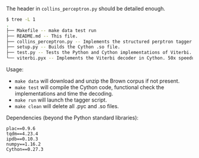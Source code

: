 The header in `collins_perceptron.py` should be detailed enough.

```bash
$ tree -L 1
.
├── Makefile -- make data test run
├── README.md -- This file.
├── collins_perceptron.py -- Implements the structured perptron tagger.
├── setup.py -- Builds the Cython .so file.
├── test.py -- Tests the Python and Cython implementations of Viterbi.
└── viterbi.pyx -- Implements the Viterbi decoder in Cython. 50x speedup.
```

Usage:
- `make data` will download and unzip the Brown corpus if not present.
- `make test` will compile the Cython code, functional check the implementations and time the decoding.
- `make run` will launch the tagger script.
- `make clean` will delete all .pyc and .so files.

Dependencies (beyond the Python standard libraries):
```
plac==0.9.6
tqdm==4.23.4
ipdb==0.10.3
numpy==1.16.2
Cython==0.27.3
``` 
